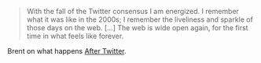 ---
---

> With the fall of the Twitter consensus I am energized. I remember what it was like in the 2000s; I remember the liveliness and sparkle of those days on the web. […] The web is wide open again, for the first time in what feels like forever.

Brent on what happens [After Twitter](https://inessential.com).
